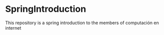 # SpringIntroduction
This repository is a spring introduction to the members of computación en internet 

